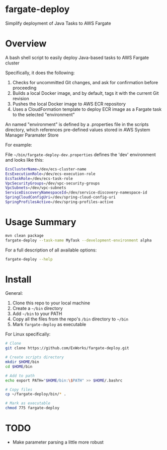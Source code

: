 fargate-deploy
=

Simplify deployment of Java Tasks to AWS Fargate

Overview
=

A bash shell script to easily deploy Java-based tasks to AWS Fargate cluster

Specifically, it does the following:

1) Checks for uncommitted Git changes, and ask for confirmation before proceeding
2) Builds a local Docker image, and by default, tags it with the current Git revision
3) Pushes the local Docker image to AWS ECR repository
4) Uses a CloudFormation template to deploy ECR image as a Fargate task to the selected "environment"

An named "environment" is defined by a .properties file in the scripts directory, which references pre-defined values 
stored in AWS System Manager Paramater Store

For example:

File `~/bin/fargate-deploy-dev.properties` defines the 'dev' environment and looks like this:

```sh
EcsClusterName=/dev/ecs-cluster-name
EcsExecutionRole=/dev/ecs-execution-role
EcsTaskRole=/dev/ecs-task-role
VpcSecurityGroups=/dev/vpc-security-groups
VpcSubnets=/dev/vpc-subnets
ServiceDiscoveryNamespaceId=/dev/service-discovery-namespace-id
SpringCloudConfigUri=/dev/spring-cloud-config-uri
SpringProfilesActive=/dev/spring-profiles-active
 ```
 
Usage Summary
=

```sh
mvn clean package
fargate-deploy --task-name MyTask --development-environment alpha
```

For a full description of all available options:

```sh
fargate-deploy --help
``` 

Install
=

General:

1) Clone this repo to your local machine
1) Create a `~/bin` directory
2) Add `~/bin` to your PATH
3) Copy all the files from the repo's `/bin` directory to `~/bin`
4) Mark `fargate-deploy` as executable

For Linux specifically:
```sh
# Clone
git clone https://github.com/ExWorks/fargate-deploy.git

# Create scripts directory
mkdir $HOME/bin
cd $HOME/bin

# Add to path
echo export PATH="$HOME/bin:\$PATH" >> $HOME/.bashrc

# Copy files
cp ~/fargate-deploy/bin/* .

# Mark as executable
chmod 775 fargate-deploy
```

TODO
=

- Make parameter parsing a little more robust
 

